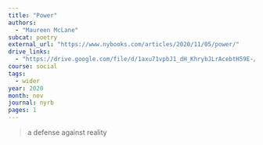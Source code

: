```yaml
---
title: "Power"
authors:
  - "Maureen McLane"
subcat: poetry
external_url: "https://www.nybooks.com/articles/2020/11/05/power/"
drive_links:
  - "https://drive.google.com/file/d/1axu71vpbJ1_dH_KhrybJLrAcebtH59E-/view?usp=drivesdk"
course: social
tags:
  - wider
year: 2020
month: nov
journal: nyrb
pages: 1
---
```


> a defense against reality

